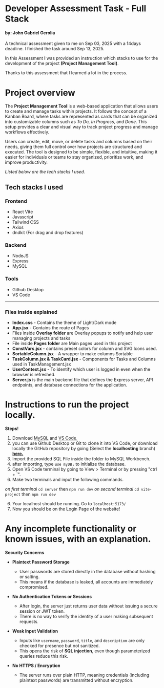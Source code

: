 # Developer Assessment Task - Full Stack 
#### by: John Gabriel Gerolia 
A technical assessment given to me on Sep 03, 2025 with a 14days deadline. I finished the task around Sep 13, 2025.

In this Assessment I was provided an instruction which stacks to use for the development of the project **(Project Management Tool)**.

Thanks to this assessment that I learned a lot in the process. 

# Project overview

The **Project Management Tool** is a web-based application that allows users to create and manage tasks within projects. It follows the concept of a Kanban Board, where tasks are represented as cards that can be organized into customizable columns such as _To Do, In Progress,_ and _Done_. This setup provides a clear and visual way to track project progress and manage workflows effectively.

Users can create, edit, move, or delete tasks and columns based on their needs, giving them full control over how projects are structured and executed. The tool is designed to be simple, flexible, and intuitive, making it easier for individuals or teams to stay organized, prioritize work, and improve productivity.


*Listed below are the tech stacks I used.*

## Tech stacks I used

### Frontend
- React Vite
 - Javascript
 - Tailwind CSS
 - Axios
 - dndkit (For drag and drop features)

### Backend
- NodeJS
- Express
- MySQL

### Tools
 - Github Desktop
 - VS Code
****
### Files inside explained
 - **Index.css** - Contains the theme of Light/Dark mode
 - **App.jsx** - Contains the route of Pages
 - Files inside **Overlay folder** are Overlay popups to notify and help user managing projects and tasks
 - File inside **Pages folder** are Main pages used in this project
 - **ConstVars.jsx** - contains preset colors for column and SVG Icons used.
 - **SortableColumn.jsx** - A wrapper to make columns Sortable
 - **TaskColumn.jsx & TaskCard.jsx** - Components for Tasks and Columns used in TaskManagement.jsx
 - **UserContext.jsx** - To identify which user is logged in even when the browser is refreshed.
 - **Server.js** is the main backend file that defines the Express server, API endpoints, and database connections for the application.



# Instructions to run the project locally.

**Steps!**

 1. Download [MySQL](https://www.mysql.com/downloads) and [VS Code.](https://code.visualstudio.com/download) 
 2. you can use Github Desktop or Git to clone it into VS Code, or download locally the GitHub repository by going (Select the **localhosting** branch) [**here.**](https://github.com/GabGerolia/dg-assessment) 
 3. Import the provided SQL File inside the folder to MySQL Workbench.
 4. after importing, type `use myDB;` to initialize the database.
 5. Open VS Code terminal by going to View > Terminal or by pressing "ctrl + `".
 6. Make two terminals and input the following commands.

*on first terminal*    `cd server`  then  `npm run dev`        *on second terminal*        `cd vite-project`  then  `npm run dev`

6. Your localhost should be running. Go to `localhost:5173/`
7. Now you should be on the Login Page of the website!
    


# Any incomplete functionality or known issues, with an explanation.

 **Security Concerns**
 

-   **Plaintext Password Storage**
    -   User passwords are stored directly in the database without hashing or salting.
    -   This means if the database is leaked, all accounts are immediately compromised.
        
-   **No Authentication Tokens or Sessions**
    
    -   After login, the server just returns user data without issuing a secure session or JWT token.
    -   There is no way to verify the identity of a user making subsequent requests.
        
-   **Weak Input Validation**
    
    -   Inputs like `username`, `password`, `title`, and `description` are only checked for presence but not sanitized.
    -   This opens the risk of **SQL injection**, even though parameterized queries reduce this risk.
                       
-   **No HTTPS / Encryption**
    
    -   The server runs over plain HTTP, meaning credentials (including plaintext passwords) are transmitted without encryption.
